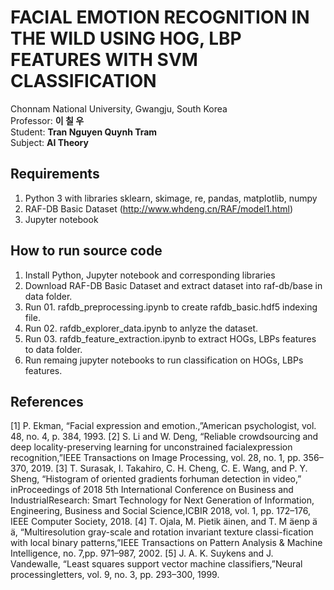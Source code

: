 # FACIAL EMOTION RECOGNITION IN THE WILD USING HOG, LBP FEATURES WITH SVM CLASSIFICATION
Chonnam National University, Gwangju, South Korea<br/>
Professor: **이 칠 우**<br/>
Student: **Tran Nguyen Quynh Tram**<br/>
Subject: **AI Theory**<br/>

## Requirements
1. Python 3 with libraries sklearn, skimage, re, pandas, matplotlib, numpy
2. RAF-DB Basic Dataset (http://www.whdeng.cn/RAF/model1.html)
3. Jupyter notebook

## How to run source code
1. Install Python, Jupyter notebook and corresponding libraries
2. Download RAF-DB Basic Dataset and extract dataset into raf-db/base in data folder.
3. Run 01. rafdb_preprocessing.ipynb to create rafdb_basic.hdf5 indexing file.
4. Run 02. rafdb_explorer_data.ipynb to anlyze the dataset.
5. Run 03. rafdb_feature_extraction.ipynb to extract HOGs, LBPs features to data folder.
6. Run remaing jupyter notebooks to run classification on HOGs, LBPs features.

## References
[1]  P. Ekman, “Facial expression and emotion.,”American psychologist, vol. 48, no. 4, p. 384, 1993.
[2]  S. Li and W. Deng, “Reliable crowdsourcing and deep locality-preserving learning for unconstrained facialexpression recognition,”IEEE Transactions on Image Processing, vol. 28, no. 1, pp. 356–370, 2019.
[3]  T. Surasak, I. Takahiro, C. H. Cheng, C. E. Wang, and P. Y. Sheng, “Histogram of oriented gradients forhuman detection in video,” inProceedings of 2018 5th International Conference on Business and IndustrialResearch: Smart Technology for Next Generation of Information, Engineering, Business and Social Science,ICBIR 2018, vol. 1, pp. 172–176, IEEE Computer Society, 2018.
[4]  T. Ojala, M. Pietik ̈ainen, and T. M ̈aenp ̈a ̈a, “Multiresolution gray-scale and rotation invariant texture classi-fication with local binary patterns,”IEEE Transactions on Pattern Analysis & Machine Intelligence, no. 7,pp. 971–987, 2002.
[5]  J. A. K. Suykens and J. Vandewalle, “Least squares support vector machine classifiers,”Neural processingletters, vol. 9, no. 3, pp. 293–300, 1999.

